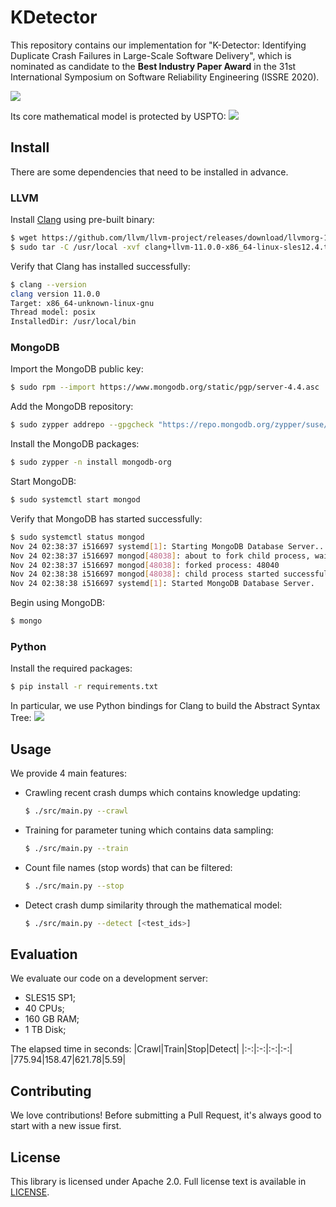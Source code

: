 # KDetector
This repository contains our implementation for "K-Detector: Identifying Duplicate Crash Failures in Large-Scale Software Delivery", which is nominated as candidate to the **Best Industry Paper Award** in the 31st International Symposium on Software Reliability Engineering (ISSRE 2020).

![](https://raw.githubusercontent.com/was48i/mPOST/master/KDetector/00.png)

Its core mathematical model is protected by USPTO:
![](https://raw.githubusercontent.com/was48i/mPOST/master/KDetector/01.png)

## Install
There are some dependencies that need to be installed in advance.

### LLVM
Install [Clang](http://releases.llvm.org/download.html) using pre-built binary:
```bash
$ wget https://github.com/llvm/llvm-project/releases/download/llvmorg-11.0.0/clang+llvm-11.0.0-x86_64-linux-sles12.4.tar.xz
$ sudo tar -C /usr/local -xvf clang+llvm-11.0.0-x86_64-linux-sles12.4.tar.xz --strip 1
```

Verify that Clang has installed successfully:
```bash
$ clang --version
clang version 11.0.0
Target: x86_64-unknown-linux-gnu
Thread model: posix
InstalledDir: /usr/local/bin
```

### MongoDB
Import the MongoDB public key:
```bash
$ sudo rpm --import https://www.mongodb.org/static/pgp/server-4.4.asc
```

Add the MongoDB repository:
```bash
$ sudo zypper addrepo --gpgcheck "https://repo.mongodb.org/zypper/suse/15/mongodb-org/4.4/x86_64/" mongodb
```

Install the MongoDB packages:
```bash
$ sudo zypper -n install mongodb-org
```

Start MongoDB:
```bash
$ sudo systemctl start mongod
```

Verify that MongoDB has started successfully:
```bash
$ sudo systemctl status mongod
Nov 24 02:38:37 i516697 systemd[1]: Starting MongoDB Database Server...
Nov 24 02:38:37 i516697 mongod[48038]: about to fork child process, waiting until server is ready for connections.
Nov 24 02:38:37 i516697 mongod[48038]: forked process: 48040
Nov 24 02:38:38 i516697 mongod[48038]: child process started successfully, parent exiting
Nov 24 02:38:38 i516697 systemd[1]: Started MongoDB Database Server.
```

Begin using MongoDB:
```bash
$ mongo
```

### Python
Install the required packages:
```bash
$ pip install -r requirements.txt
```

In particular, we use Python bindings for Clang to build the Abstract Syntax Tree:
![](https://raw.githubusercontent.com/was48i/mPOST/master/KDetector/02.png)

## Usage
We provide 4 main features:
- Crawling recent crash dumps which contains knowledge updating:
    ```bash
    $ ./src/main.py --crawl
    ```
- Training for parameter tuning which contains data sampling:
    ```bash
    $ ./src/main.py --train
    ```
- Count file names (stop words) that can be filtered:
    ```bash
    $ ./src/main.py --stop
    ```
- Detect crash dump similarity through the mathematical model:
    ```bash
    $ ./src/main.py --detect [<test_ids>]
    ```

## Evaluation
We evaluate our code on a development server:
- SLES15 SP1;
- 40 CPUs;
- 160 GB RAM;
- 1 TB Disk;

The elapsed time in seconds:
|Crawl|Train|Stop|Detect|
|:-:|:-:|:-:|:-:|
|775.94|158.47|621.78|5.59|

## Contributing
We love contributions! Before submitting a Pull Request, it's always good to start with a new issue first.

## License
This library is licensed under Apache 2.0. Full license text is available in [LICENSE](https://github.com/was48i/KDetector/blob/master/LICENSE).

